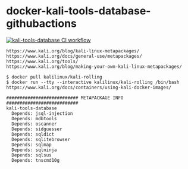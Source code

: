 # docker-kali-tools-database-githubactions

[![kali-tools-database CI workflow](https://github.com/githubfoam/docker-kali-tools-database-githubactions/actions/workflows/kali-tools-database-workflow.yml/badge.svg?branch=main)](https://github.com/githubfoam/docker-kali-tools-database-githubactions/actions/workflows/kali-tools-database-workflow.yml)  
~~~
https://www.kali.org/blog/kali-linux-metapackages/
https://www.kali.org/docs/general-use/metapackages/
https://www.kali.org/tools/
https://www.kali.org/blog/making-your-own-kali-linux-metapackages/

$ docker pull kalilinux/kali-rolling
$ docker run --tty --interactive kalilinux/kali-rolling /bin/bash
https://www.kali.org/docs/containers/using-kali-docker-images/

########################### METAPACKAGE INFO ###########################
kali-tools-database
  Depends: jsql-injection
  Depends: mdbtools
  Depends: oscanner
  Depends: sidguesser
  Depends: sqldict
  Depends: sqlitebrowser
  Depends: sqlmap
  Depends: sqlninja
  Depends: sqlsus
  Depends: tnscmd10g

~~~